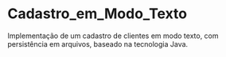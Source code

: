 # Cadastro_em_Modo_Texto
Implementação de um cadastro de clientes em modo texto, com persistência em arquivos, baseado na tecnologia Java.
